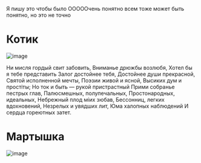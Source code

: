 Я пишу это чтобы было ОООООчень понятно всем
тоже может быть понятно, но это не точно
# Котик 

![image](https://user-images.githubusercontent.com/98727050/168422954-b4d7354d-a3b1-4da2-bb67-59334566b645.png)


Ни мисля гордый свит забовить,
Вниманье дрюжбы возлюбя,
Хотел бы я тебе представить
Залог достойнее тебя,
Достойнее души прекрасной,
Святой исполненной мечты,
Поэзии живой и ясной,
Высиких дум и простiты;
Но ток и быть — рукой пристрастный
Прими собранье пестрых глав,
Палюсмешных, полупечальных,
Простонародных, идеальных,
Небрежный плод мiих зюбав,
Бессонниц, легких вдохновений,
Незрелых и увядших лит,
Юма халопных наблюдений
И сердца гореютных затет.

# Мартышка 

![image](https://user-images.githubusercontent.com/98727050/168422469-559229a4-fa1d-45c2-b2bf-ba1d2e5dc699.png)
